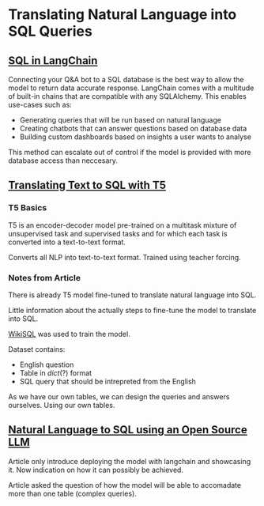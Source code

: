 # Translating Natural Language into SQL Queries

## [SQL in LangChain](https://python.langchain.com/docs/use_cases/sql/)

Connecting your Q&A bot to a SQL database is the best way to allow the model to return data accurate response. LangChain comes with a multitude of built-in chains that are compatible with any SQLAlchemy. This enables use-cases such as:
* Generating queries that will be run based on natural language
* Creating chatbots that can answer questions based on database data
* Building custom dashboards based on insights a user wants to analyse

This method can escalate out of control if the model is provided with more database access than neccesary.

## [Translating Text to SQL with T5](https://www.kaggle.com/code/balraj98/translating-text-to-sql-with-t5-wikisql-torch)

### T5 Basics
T5 is an encoder-decoder model pre-trained on a multitask mixture of unsupervised task and supervised tasks and for which each task is converted into a text-to-text format.

Converts all NLP into text-to-text format. Trained using teacher forcing.

### Notes from Article

There is already T5 model fine-tuned to translate natural language into SQL.

Little information about the actually steps to fine-tune the model to translate into SQL.

[WikiSQL](https://huggingface.co/datasets/wikisql) was used to train the model.

Dataset contains:
* English question
* Table in *dict*(?) format
* SQL query that should be intrepreted from the English

As we have our own tables, we can design the queries and answers ourselves. Using our own tables.

## [Natural Language to SQL using an Open Source LLM](https://medium.com/brillio-data-science/natural-language-to-sql-using-an-open-source-llm-3702e1db56b5)

Article only introduce deploying the model with langchain and showcasing it. Now indication on how it can possibly be achieved.

Article asked the question of how the model will be able to accomadate more than one table (complex queries).